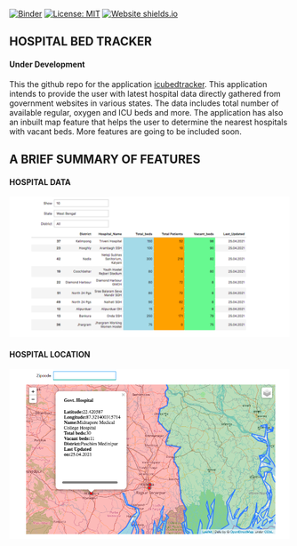 [![Binder](https://mybinder.org/badge_logo.svg)](https://mybinder.org/v2/gh/hardikroutray/icutracker/HEAD)
[![License: MIT](https://img.shields.io/badge/License-MIT-yellow.svg)](https://opensource.org/licenses/MIT)
[![Website shields.io](https://img.shields.io/website-up-down-green-red/http/shields.io.svg)](http://icubedtracker.herokuapp.com)



## HOSPITAL BED TRACKER

#### Under Development

This the github repo for the application [icubedtracker](https://icubedtracker.herokuapp.com). This application intends to provide the user with latest hospital data directly gathered from government websites in various states. The data includes total number of available regular, oxygen and ICU beds and more. The application has also an inbuilt map feature that helps the user to determine the nearest hospitals with vacant beds. More features are going to be included soon.

## A BRIEF SUMMARY OF FEATURES

#### HOSPITAL DATA

![HOSPITAL BED INFO](https://github.com/hardikroutray/icutracker/blob/main/images/hospitaldata.png)


#### HOSPITAL LOCATION

![HOSPITAL BED INFO](https://github.com/hardikroutray/icutracker/blob/main/images/hospitalonmap.png)
